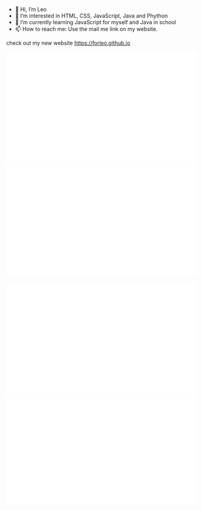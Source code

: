 - 👋 Hi, I’m Leo
- 👀 I’m interested in HTML, CSS, JavaScript, Java and Phython
- 🌱 I’m currently learning JavaScript for myself and Java in school
- 📫 How to reach me: Use the mail me link on my website.

check out my new website https://forleo.github.io

![](https://raw.githubusercontent.com/forleo/github-stats/master/generated/overview.svg#gh-dark-mode-only)
![](https://raw.githubusercontent.com/forleo/github-stats/master/generated/overview.svg#gh-light-mode-only)

![](https://raw.githubusercontent.com/forleo/github-stats/master/generated/languages.svg#gh-dark-mode-only)
![](https://raw.githubusercontent.com/forleo/github-stats/master/generated/languages.svg#gh-light-mode-only)
